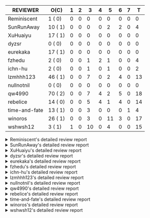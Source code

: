 |   REVIEWER    |  O(C)   | 1 | 2 | 3  | 4 | 5  | 6 | 7 | T  |
|---------------|---------|---|---|----|---|----|---|---|----|
| Reminiscent   |  1 ( 0) | 0 | 0 |  0 | 0 |  0 | 0 | 0 |  0 |
| SunRunAway    | 10 ( 1) | 0 | 0 |  0 | 0 |  2 | 2 | 0 |  4 |
| XuHuaiyu      | 17 ( 1) | 0 | 0 |  0 | 0 |  0 | 0 | 0 |  0 |
| dyzsr         |  0 ( 0) | 0 | 0 |  0 | 0 |  0 | 0 | 0 |  0 |
| eurekaka      | 17 ( 1) | 0 | 0 |  0 | 0 |  0 | 0 | 0 |  0 |
| fzhedu        |  2 ( 0) | 0 | 0 |  1 | 2 |  1 | 0 | 0 |  4 |
| ichn-hu       |  2 ( 0) | 0 | 0 |  1 | 0 |  1 | 0 | 0 |  2 |
| lzmhhh123     | 46 ( 1) | 0 | 0 |  7 | 0 |  2 | 4 | 0 | 13 |
| nullnotnil    |  0 ( 0) | 0 | 0 |  0 | 0 |  0 | 0 | 0 |  0 |
| qw4990        | 70 ( 2) | 0 | 0 |  7 | 4 |  2 | 5 | 0 | 18 |
| rebelice      | 14 ( 0) | 0 | 0 |  5 | 4 |  1 | 4 | 0 | 14 |
| time-and-fate | 13 ( 1) | 0 | 0 |  3 | 0 |  0 | 0 | 1 |  4 |
| winoros       | 26 ( 1) | 0 | 0 |  3 | 0 | 11 | 3 | 0 | 17 |
| wshwsh12      |  3 ( 1) | 1 | 0 | 10 | 0 |  4 | 0 | 0 | 15 |


<details> 
  <summary>Reminiscent's detailed review report</summary> 

## To Be Reviewed

|    REPO    |                                                              PR                                                               | C | LASTED |
|------------|-------------------------------------------------------------------------------------------------------------------------------|---|--------|
| tidb/24016 | [planner: fix index-out-of-range error when checking only_full_group_by (#23844)](https://github.com/pingcap/tidb/pull/24016) |   | 67d19h |


## Reviewed in Last 7 Days

| REPO | PR | C | D | R |
|------|----|---|---|---|


</details> 


<details> 
  <summary>SunRunAway's detailed review report</summary> 

## To Be Reviewed

|    REPO    |                                                                  PR                                                                   | C | LASTED  |
|------------|---------------------------------------------------------------------------------------------------------------------------------------|---|---------|
| tidb/19178 | [executor: Refactor probe channel](https://github.com/pingcap/tidb/pull/19178)                                                        |   | 311d17h |
| tidb/19807 | [executor: parallel evaluation for hash aggregate distinct](https://github.com/pingcap/tidb/pull/19807)                               |   | 289d11h |
| tidb/19900 | [executor: enable inline projection for sort&topN](https://github.com/pingcap/tidb/pull/19900)                                        | Y | 284d18h |
| tidb/20140 | [expressions: Support `bin-to-uuid` and `uuid-to-bin`](https://github.com/pingcap/tidb/pull/20140)                                    |   | 271d22h |
| tidb/21834 | [planner: enhanced index range calculation plan](https://github.com/pingcap/tidb/pull/21834)                                          |   | 186d19h |
| tidb/21878 | [planner: do not push down lock to pointGet/bacthPointGet when selection exists](https://github.com/pingcap/tidb/pull/21878)          |   | 184d18h |
| tidb/21956 | [planner/preprocessor: disallow into-outfile clause in some place](https://github.com/pingcap/tidb/pull/21956)                        |   | 179d23h |
| tidb/22217 | [*: rewrite origin SQL with default DB for SQL bindings (#21275)](https://github.com/pingcap/tidb/pull/22217)                         |   | 165d18h |
| tidb/22379 | [[experiment] executor: allow aggregation to spill disk when running out of memory quota](https://github.com/pingcap/tidb/pull/22379) |   | 158d19h |
| tidb/25385 | [executor: global kill 32bits (local connID part)](https://github.com/pingcap/tidb/pull/25385)                                        |   | 7d10h   |


## Reviewed in Last 7 Days

|      REPO      |                                                 PR                                                 | C | D |   R   |
|----------------|----------------------------------------------------------------------------------------------------|---|---|-------|
| tidb-test/1219 | [empty role as NONE](https://github.com/pingcap/tidb-test/pull/1219)                               |   | 5 | 18h   |
| tidb/25438     | [expression: empty CURRENT_ROLE](https://github.com/pingcap/tidb/pull/25438)                       |   | 5 | 18h   |
| docs-cn/6450   | [update permissions required for BACKUP and RESTORE](https://github.com/pingcap/docs-cn/pull/6450) |   | 6 | 0h    |
| docs/5771      | [update permissions required for BACKUP and RESTORE](https://github.com/pingcap/docs/pull/5771)    |   | 6 | 4d14h |


</details> 


<details> 
  <summary>XuHuaiyu's detailed review report</summary> 

## To Be Reviewed

|     REPO     |                                                               PR                                                                | C | LASTED  |
|--------------|---------------------------------------------------------------------------------------------------------------------------------|---|---------|
| docs-cn/5561 | [Add sql optimization-related docs to toc](https://github.com/pingcap/docs-cn/pull/5561)                                        |   | 118d15h |
| tidb/19957   | [executor: add builtin aggregate function `json_arrayagg`](https://github.com/pingcap/tidb/pull/19957)                          | Y | 282d14h |
| docs-cn/6409 | [Change tidb_memory_usage_alarm_ratio scope to instance ](https://github.com/pingcap/docs-cn/pull/6409)                         |   | 16d16h  |
| tidb/20140   | [expressions: Support `bin-to-uuid` and `uuid-to-bin`](https://github.com/pingcap/tidb/pull/20140)                              |   | 271d22h |
| tidb/21064   | [planner, executor: fix cast not check error](https://github.com/pingcap/tidb/pull/21064)                                       |   | 217d9h  |
| tidb/21334   | [*: make rollback work on user-defined variables](https://github.com/pingcap/tidb/pull/21334)                                   |   | 206d14h |
| tidb/21401   | [expression: incompatibility with MySQL for ADDTIME()](https://github.com/pingcap/tidb/pull/21401)                              |   | 202d11h |
| tidb/21536   | [executor: add slow-log file meta cache to avoid repeat read file meta information](https://github.com/pingcap/tidb/pull/21536) |   | 195d15h |
| tidb/22696   | [expression: enable arithmetic Mod push down](https://github.com/pingcap/tidb/pull/22696)                                       |   | 137d17h |
| tidb/23497   | [expression: Let TiDB use Hyperscan to support multi-pattern-match](https://github.com/pingcap/tidb/pull/23497)                 |   | 88d22h  |
| tidb/25385   | [executor: global kill 32bits (local connID part)](https://github.com/pingcap/tidb/pull/25385)                                  |   | 7d10h   |
| tidb/25476   | [executor: fix character_octet_length from information_schema.columns](https://github.com/pingcap/tidb/pull/25476)              |   | 4d18h   |
| tidb/25504   | [statistics, executor: fix new collation for analyze version 2 (#25311)](https://github.com/pingcap/tidb/pull/25504)            |   | 4d8h    |
| tidb/25515   | [executor: make show create table show index comments](https://github.com/pingcap/tidb/pull/25515)                              |   | 3d19h   |
| tidb/25533   | [planner: select distinct should bypass batchget (#25477)](https://github.com/pingcap/tidb/pull/25533)                          |   | 3d13h   |
| tidb/25571   | [executor: forbid stale read table with tiflash (#25561)](https://github.com/pingcap/tidb/pull/25571)                           |   | 2d16h   |
| tidb/25583   | [bindinfo: fix SPM doesn't work for CTE](https://github.com/pingcap/tidb/pull/25583)                                            |   | 15h     |


## Reviewed in Last 7 Days

| REPO | PR | C | D | R |
|------|----|---|---|---|


</details> 


<details> 
  <summary>dyzsr's detailed review report</summary> 

## To Be Reviewed

| REPO | PR | C | LASTED |
|------|----|---|--------|


## Reviewed in Last 7 Days

| REPO | PR | C | D | R |
|------|----|---|---|---|


</details> 


<details> 
  <summary>eurekaka's detailed review report</summary> 

## To Be Reviewed

|    REPO    |                                                                 PR                                                                  | C | LASTED |
|------------|-------------------------------------------------------------------------------------------------------------------------------------|---|--------|
| tidb/23316 | [planner: Fix rebuild range for prepared plan](https://github.com/pingcap/tidb/pull/23316)                                          |   | 97d17h |
| tidb/23373 | [executor: fix get var expr when session var is hex literal (#23241)](https://github.com/pingcap/tidb/pull/23373)                   |   | 95d19h |
| tidb/23760 | [collation: fix tidb panic when compare string with collation](https://github.com/pingcap/tidb/pull/23760)                          |   | 81d13h |
| tidb/24033 | [statistics: fix some unstable tests in global stats (#23502)](https://github.com/pingcap/tidb/pull/24033)                          |   | 67d9h  |
| tidb/24061 | [statistics: fix some potential panic in statistics (#23988)](https://github.com/pingcap/tidb/pull/24061)                           |   | 66d13h |
| tidb/24155 | [planner, executor: fix index merge partial table scan schema (#23936)](https://github.com/pingcap/tidb/pull/24155)                 |   | 61d20h |
| tidb/24556 | [planner: add MergeAdjacentWindow rule for cascades](https://github.com/pingcap/tidb/pull/24556)                                    |   | 40d11h |
| tidb/24633 | [planner: fix incorrect TableDual plan built from nulleq (#24596)](https://github.com/pingcap/tidb/pull/24633)                      | Y | 38d14h |
| tidb/24635 | [ranger: fix the case which could have duplicate ranges (#24590)](https://github.com/pingcap/tidb/pull/24635)                       |   | 38d14h |
| tidb/24649 | [server: close the temporary session in HTTP API to avoid memory leak (#24339)](https://github.com/pingcap/tidb/pull/24649)         |   | 38d0h  |
| tidb/24650 | [server: close the temporary session in HTTP API to avoid memory leak (#24339)](https://github.com/pingcap/tidb/pull/24650)         |   | 38d0h  |
| tidb/25051 | [planner/core: support union all for mpp. (#24287)](https://github.com/pingcap/tidb/pull/25051)                                     |   | 18d20h |
| tidb/25062 | [planner: generate correct number of rows when all agg funcs are pruned (#24937)](https://github.com/pingcap/tidb/pull/25062)       |   | 18d16h |
| tidb/25162 | [planner/core: push down topn to mpp (#24081)](https://github.com/pingcap/tidb/pull/25162)                                          |   | 16d17h |
| tidb/25340 | [privilege: add restricted read only [WIP]](https://github.com/pingcap/tidb/pull/25340)                                             |   | 10d15h |
| tidb/25501 | [planner,executor: fix 'select ...(join on partition table) for update' panic (#21148)](https://github.com/pingcap/tidb/pull/25501) |   | 4d11h  |
| tidb/25517 | [planner: make sure limit outputs no more columns than its child (#25345)](https://github.com/pingcap/tidb/pull/25517)              |   | 3d19h  |


## Reviewed in Last 7 Days

| REPO | PR | C | D | R |
|------|----|---|---|---|


</details> 


<details> 
  <summary>fzhedu's detailed review report</summary> 

## To Be Reviewed

|    REPO    |                                               PR                                                | C | LASTED |
|------------|-------------------------------------------------------------------------------------------------|---|--------|
| tidb/25051 | [planner/core: support union all for mpp. (#24287)](https://github.com/pingcap/tidb/pull/25051) |   | 18d20h |
| tidb/25159 | [planner/core: support limit push down (#24757)](https://github.com/pingcap/tidb/pull/25159)    |   | 16d17h |


## Reviewed in Last 7 Days

|    REPO    |                                                                           PR                                                                            | C | D |   R    |
|------------|---------------------------------------------------------------------------------------------------------------------------------------------------------|---|---|--------|
| tics/2075  | [push down Abs to tiflash (#2043)](https://github.com/pingcap/tics/pull/2075)                                                                           |   | 3 | 14d18h |
| tidb/25142 | [planner: Mpp outer join build side (#25130)](https://github.com/pingcap/tidb/pull/25142)                                                               |   | 4 | 13d20h |
| tidb/25106 | [planner: support push down broadcast cartesian join to TiFlash (#25049)](https://github.com/pingcap/tidb/pull/25106)                                   |   | 4 | 13d20h |
| tidb/23661 | [expression: Maintain separate scalar function pushdown lists for each engine instead of unified. (#23284)](https://github.com/pingcap/tidb/pull/23661) |   | 5 | 77d21h |


</details> 


<details> 
  <summary>ichn-hu's detailed review report</summary> 

## To Be Reviewed

|    REPO    |                                                       PR                                                        | C | LASTED  |
|------------|-----------------------------------------------------------------------------------------------------------------|---|---------|
| tidb/20903 | [planner: fix confused and unnecessary double-projection in plans.](https://github.com/pingcap/tidb/pull/20903) |   | 226d17h |
| tidb/22631 | [executor: refine window processor](https://github.com/pingcap/tidb/pull/22631)                                 |   | 140d23h |


## Reviewed in Last 7 Days

|    REPO    |                                                   PR                                                   | C | D |   R   |
|------------|--------------------------------------------------------------------------------------------------------|---|---|-------|
| tidb/25133 | [expression: push down left/right/abs to tiflash (#25018)](https://github.com/pingcap/tidb/pull/25133) |   | 3 | 14d4h |
| tikv/10370 | [copr: fix wrong function cast double to double](https://github.com/tikv/tikv/pull/10370)              | Y | 5 | 0h    |


</details> 


<details> 
  <summary>lzmhhh123's detailed review report</summary> 

## To Be Reviewed

|    REPO    |                                                                                    PR                                                                                     | C | LASTED  |
|------------|---------------------------------------------------------------------------------------------------------------------------------------------------------------------------|---|---------|
| tidb/20444 | [expression: add json_merge_patch](https://github.com/pingcap/tidb/pull/20444)                                                                                            |   | 249d21h |
| tidb/20465 | [expression: add uuidShortFunction](https://github.com/pingcap/tidb/pull/20465)                                                                                           |   | 248d19h |
| tidb/20642 | [executor: modify admin executors to support partitioned table with global index](https://github.com/pingcap/tidb/pull/20642)                                             |   | 237d15h |
| tidb/21018 | [planner: don't push down null sensitive join conditions (#19620)](https://github.com/pingcap/tidb/pull/21018)                                                            |   | 220d17h |
| tidb/21195 | [brie: integrate lightning to suport IMPORT statement](https://github.com/pingcap/tidb/pull/21195)                                                                        |   | 209d23h |
| tidb/21334 | [*: make rollback work on user-defined variables](https://github.com/pingcap/tidb/pull/21334)                                                                             |   | 206d14h |
| tidb/21347 | [session: make rollback work on global variables](https://github.com/pingcap/tidb/pull/21347)                                                                             |   | 205d20h |
| tidb/21487 | [*: ensure TABLE statement works](https://github.com/pingcap/tidb/pull/21487)                                                                                             |   | 199d4h  |
| tidb/21651 | [planner: allow filter condition pushing down to IndexScan for prefix index](https://github.com/pingcap/tidb/pull/21651)                                                  |   | 192d14h |
| tidb/22126 | [*: add `sys` schema, `sys.SCHEMA_UNUSED_INDEXES` view and `sys.SCHEMA_INDEX_USAGE` view](https://github.com/pingcap/tidb/pull/22126)                                     |   | 171d20h |
| tidb/22372 | [executor: fix SelectForUpdate in decorrelated subquery under pessimistic mode](https://github.com/pingcap/tidb/pull/22372)                                               |   | 159d9h  |
| tidb/22478 | [planner, executor: fix query partition table with global unique index get wrong result](https://github.com/pingcap/tidb/pull/22478)                                      |   | 150d13h |
| tidb/22631 | [executor: refine window processor](https://github.com/pingcap/tidb/pull/22631)                                                                                           |   | 140d23h |
| tidb/22699 | [brie: add error info column and history backup/restore info in sql](https://github.com/pingcap/tidb/pull/22699)                                                          |   | 137d16h |
| tidb/23149 | [core: support left join and right join for join reorder](https://github.com/pingcap/tidb/pull/23149)                                                                     |   | 106d12h |
| tidb/23373 | [executor: fix get var expr when session var is hex literal (#23241)](https://github.com/pingcap/tidb/pull/23373)                                                         |   | 95d19h  |
| tidb/23703 | [expression: fix approx_percent panic on bit column (#23687)](https://github.com/pingcap/tidb/pull/23703)                                                                 |   | 82d14h  |
| tidb/23760 | [collation: fix tidb panic when compare string with collation](https://github.com/pingcap/tidb/pull/23760)                                                                |   | 81d13h  |
| tidb/23940 | [config, ddl: allow auto inc columns in generated columns and expression indexes](https://github.com/pingcap/tidb/pull/23940)                                             |   | 71d18h  |
| tidb/23987 | [executor: Implements json_arrayagg function](https://github.com/pingcap/tidb/pull/23987)                                                                                 |   | 68d18h  |
| tidb/24016 | [planner: fix index-out-of-range error when checking only_full_group_by (#23844)](https://github.com/pingcap/tidb/pull/24016)                                             |   | 67d19h  |
| tidb/24018 | [ranger: fix the range construction behavior when the column's type is `YEAR` (#23559)](https://github.com/pingcap/tidb/pull/24018)                                       |   | 67d18h  |
| tidb/24155 | [planner, executor: fix index merge partial table scan schema (#23936)](https://github.com/pingcap/tidb/pull/24155)                                                       |   | 61d20h  |
| tidb/24186 | [executor: make column default value being aware of NO_ZERO_IN_DATE (#24174)](https://github.com/pingcap/tidb/pull/24186)                                                 |   | 60d19h  |
| tidb/24211 | [*: support txn retry when auto id meets duplicate entry](https://github.com/pingcap/tidb/pull/24211)                                                                     |   | 59d13h  |
| tidb/24268 | [expression: fix cast real, decimal to time (#24120)](https://github.com/pingcap/tidb/pull/24268)                                                                         |   | 56d17h  |
| tidb/24539 | [statistics: dump FMSketch to KV only for partition table with dynamic prune mode (#24453)](https://github.com/pingcap/tidb/pull/24539)                                   |   | 40d21h  |
| tidb/24633 | [planner: fix incorrect TableDual plan built from nulleq (#24596)](https://github.com/pingcap/tidb/pull/24633)                                                            | Y | 38d14h  |
| tidb/24778 | [expression: Push down group concat to TiFlash](https://github.com/pingcap/tidb/pull/24778)                                                                               |   | 31d22h  |
| tidb/24801 | [expression: support cast real/int as real (#24670)](https://github.com/pingcap/tidb/pull/24801)                                                                          |   | 31d16h  |
| tidb/24806 | [config: ignore tiflash when show config (#24770)](https://github.com/pingcap/tidb/pull/24806)                                                                            |   | 31d11h  |
| tidb/24919 | [store/helper, infoschema: fix the bug that cannot find down-peer (#24881)](https://github.com/pingcap/tidb/pull/24919)                                                   |   | 24d21h  |
| tidb/24921 | [planner: update IsCompleteModeAgg and transform function of RuleInjectProjectionBelowAgg to fix distinct agg bug](https://github.com/pingcap/tidb/pull/24921)            |   | 24d19h  |
| tidb/24938 | [executor: Error message is inconsistent with MySQL when execute insert into operationn](https://github.com/pingcap/tidb/pull/24938)                                      |   | 24d14h  |
| tidb/25116 | [executor: fix ifnull bug when arg is enum/set (#25110)](https://github.com/pingcap/tidb/pull/25116)                                                                      |   | 17d11h  |
| tidb/25139 | [planner: fix a panic caused by sinking a Limit with inlined Proj into IndexLookUp when accessing a partition table (#25063)](https://github.com/pingcap/tidb/pull/25139) |   | 16d20h  |
| tidb/25141 | [expression: make escape character can be handled in like function](https://github.com/pingcap/tidb/pull/25141)                                                           |   | 16d20h  |
| tidb/25159 | [planner/core: support limit push down (#24757)](https://github.com/pingcap/tidb/pull/25159)                                                                              |   | 16d17h  |
| tidb/25450 | [planner: enforce projection push down](https://github.com/pingcap/tidb/pull/25450)                                                                                       |   | 5d14h   |
| tidb/25471 | [planner: fix wrong aggregate pruning for some cases (#25289)](https://github.com/pingcap/tidb/pull/25471)                                                                |   | 4d20h   |
| tidb/25517 | [planner: make sure limit outputs no more columns than its child (#25345)](https://github.com/pingcap/tidb/pull/25517)                                                    |   | 3d19h   |
| tidb/25559 | [config, session: make Local Transaction not to affect Stale Read ](https://github.com/pingcap/tidb/pull/25559)                                                           |   | 2d19h   |
| tidb/25562 | [expression: push down abs() to TiFlash (#24841)](https://github.com/pingcap/tidb/pull/25562)                                                                             |   | 2d19h   |
| tidb/25563 | [expression: push down left/right/char_length (#24840)](https://github.com/pingcap/tidb/pull/25563)                                                                       |   | 2d19h   |
| tidb/25568 | [session: Support getting last query info for test purpose (#21557)](https://github.com/pingcap/tidb/pull/25568)                                                          |   | 2d17h   |
| tidb/25587 | [executor, infoschema: Add cluster_statements_summary_evicted table to TiDB (#25418)](https://github.com/pingcap/tidb/pull/25587)                                         |   | 0h      |


## Reviewed in Last 7 Days

|    REPO    |                                                                                               PR                                                                                                | C | D |   R   |
|------------|-------------------------------------------------------------------------------------------------------------------------------------------------------------------------------------------------|---|---|-------|
| tidb/25571 | [executor: forbid stale read table with tiflash (#25561)](https://github.com/pingcap/tidb/pull/25571)                                                                                           |   | 3 | 3h    |
| tidb/25561 | [executor: forbid stale read table with tiflash](https://github.com/pingcap/tidb/pull/25561)                                                                                                    |   | 3 | 0h    |
| tidb/25564 | [expression: [cherry-pick-5.0] support push fucntions down to TiFlash: unix_timestamp,concat,year,day,datediff,datesub,castTimeAsString,concat_ws.](https://github.com/pingcap/tidb/pull/25564) |   | 3 | 0h    |
| tidb/25555 | [telemetry: fix the bug about unnecessary error when run tidb only (#25264)](https://github.com/pingcap/tidb/pull/25555)                                                                        |   | 3 | 1h    |
| tidb/25504 | [statistics, executor: fix new collation for analyze version 2 (#25311)](https://github.com/pingcap/tidb/pull/25504)                                                                            |   | 3 | 1d10h |
| tikv/10382 | [statitics: send original string value for sampling data (#10336)](https://github.com/tikv/tikv/pull/10382)                                                                                     | Y | 3 | 15h   |
| tikv/10387 | [copr: fix wrong function cast double to double (#10370)](https://github.com/tikv/tikv/pull/10387)                                                                                              | Y | 3 | 0h    |
| tidb/25311 | [statistics, executor: fix new collation for analyze version 2](https://github.com/pingcap/tidb/pull/25311)                                                                                     |   | 5 | 6d20h |
| tikv/10336 | [statitics: send original string value for sampling data](https://github.com/tikv/tikv/pull/10336)                                                                                              | Y | 5 | 6d16h |
| tidb/25011 | [executor: make the ParallelApply be safe to be called again after returning empty results (#24935)](https://github.com/pingcap/tidb/pull/25011)                                                |   | 6 | 14d3h |
| tidb/25051 | [planner/core: support union all for mpp. (#24287)](https://github.com/pingcap/tidb/pull/25051)                                                                                                 |   | 6 | 13d0h |
| tidb/25345 | [planner: make sure limit outputs no more columns than its child](https://github.com/pingcap/tidb/pull/25345)                                                                                   |   | 6 | 4d18h |
| tipb/231   | [add issue template(bug-report and development-task)](https://github.com/pingcap/tipb/pull/231)                                                                                                 |   | 6 | 4d20h |


</details> 


<details> 
  <summary>nullnotnil's detailed review report</summary> 

## To Be Reviewed

| REPO | PR | C | LASTED |
|------|----|---|--------|


## Reviewed in Last 7 Days

| REPO | PR | C | D | R |
|------|----|---|---|---|


</details> 


<details> 
  <summary>qw4990's detailed review report</summary> 

## To Be Reviewed

|     REPO     |                                                                                 PR                                                                                 | C | LASTED  |
|--------------|--------------------------------------------------------------------------------------------------------------------------------------------------------------------|---|---------|
| docs/5498    | [partitioning: Corrected partition management](https://github.com/pingcap/docs/pull/5498)                                                                          |   | 55d19h  |
| tidb/20708   | [*: separate auto_increment ID allocator from _tidb_rowid allocator](https://github.com/pingcap/tidb/pull/20708)                                                   |   | 234d20h |
| docs-cn/5561 | [Add sql optimization-related docs to toc](https://github.com/pingcap/docs-cn/pull/5561)                                                                           |   | 118d15h |
| docs/5810    | [update docs related to partition table dynamic mode](https://github.com/pingcap/docs/pull/5810)                                                                   |   | 2d18h   |
| tidb/21018   | [planner: don't push down null sensitive join conditions (#19620)](https://github.com/pingcap/tidb/pull/21018)                                                     |   | 220d17h |
| tidb/21318   | [planner, expression: use the range of column types to simplify expressions](https://github.com/pingcap/tidb/pull/21318)                                           |   | 206d19h |
| tidb/21401   | [expression: incompatibility with MySQL for ADDTIME()](https://github.com/pingcap/tidb/pull/21401)                                                                 |   | 202d11h |
| tidb/21508   | [execution: fix dayofweek('0000-00-00') behavior](https://github.com/pingcap/tidb/pull/21508)                                                                      |   | 198d10h |
| tidb/21887   | [types: support %X %V %W formats for STR_TO_DATE()](https://github.com/pingcap/tidb/pull/21887)                                                                    |   | 183d11h |
| tidb/22146   | [executor: forbid SFU on view](https://github.com/pingcap/tidb/pull/22146)                                                                                         |   | 167d21h |
| tidb/22217   | [*: rewrite origin SQL with default DB for SQL bindings (#21275)](https://github.com/pingcap/tidb/pull/22217)                                                      |   | 165d18h |
| tidb/22234   | [executor, planner: ON DUPLICATE UPDATE can refer to un-project col (#14412)](https://github.com/pingcap/tidb/pull/22234)                                          |   | 165d15h |
| tidb/22261   | [time: fix parse datetime won't truncate the reluctant string (#22232)](https://github.com/pingcap/tidb/pull/22261)                                                |   | 164d19h |
| tidb/22374   | [expression: separated arithmeticIntDivideSig](https://github.com/pingcap/tidb/pull/22374)                                                                         |   | 159d0h  |
| tidb/22415   | [ddl: refactor bundle[2/2] [6/6]](https://github.com/pingcap/tidb/pull/22415)                                                                                      |   | 155d17h |
| tidb/22416   | [core: fix subQuery at projection in only_full_group](https://github.com/pingcap/tidb/pull/22416)                                                                  | Y | 155d12h |
| tidb/22541   | [expression: Support builtin function SOUNDEX](https://github.com/pingcap/tidb/pull/22541)                                                                         |   | 145d9h  |
| tidb/22862   | [brie: fix the problem that ddl restored by BR via SQL is not replicated to downstream](https://github.com/pingcap/tidb/pull/22862)                                |   | 118d23h |
| tidb/23295   | [util, types: don't let SPM be affected by charset (#23161)](https://github.com/pingcap/tidb/pull/23295)                                                           |   | 100d11h |
| tidb/23316   | [planner: Fix rebuild range for prepared plan](https://github.com/pingcap/tidb/pull/23316)                                                                         |   | 97d17h  |
| tidb/23373   | [executor: fix get var expr when session var is hex literal (#23241)](https://github.com/pingcap/tidb/pull/23373)                                                  |   | 95d19h  |
| tidb/23398   | [expression: fix refine compare constant (#23339)](https://github.com/pingcap/tidb/pull/23398)                                                                     |   | 94d17h  |
| tidb/23590   | [planner, table: optimize the list partition pruner for range query](https://github.com/pingcap/tidb/pull/23590)                                                   |   | 86d16h  |
| tidb/23730   | [distsql/*: typo fix for `dispatches`](https://github.com/pingcap/tidb/pull/23730)                                                                                 |   | 81d18h  |
| tidb/23796   | [tests: make TestIndexLookupMergeJoinHang and TestIssue18068 stable (#23741)](https://github.com/pingcap/tidb/pull/23796)                                          |   | 80d20h  |
| tidb/23963   | [executor: checking chunk is full precedes filtering](https://github.com/pingcap/tidb/pull/23963)                                                                  |   | 69d17h  |
| tidb/23987   | [executor: Implements json_arrayagg function](https://github.com/pingcap/tidb/pull/23987)                                                                          |   | 68d18h  |
| tidb/24018   | [ranger: fix the range construction behavior when the column's type is `YEAR` (#23559)](https://github.com/pingcap/tidb/pull/24018)                                |   | 67d18h  |
| tidb/24241   | [planner/core: remove random test to reduce CI time (#24207)](https://github.com/pingcap/tidb/pull/24241)                                                          |   | 58d15h  |
| tidb/24267   | [expression: fix wrong flen infer for bit constant (#23867)](https://github.com/pingcap/tidb/pull/24267)                                                           |   | 56d18h  |
| tidb/24354   | [expression: fix wrong type infer for agg function when type is null (#24290)](https://github.com/pingcap/tidb/pull/24354)                                         |   | 53d16h  |
| tidb/24374   | [planner: filter conflict read_from_storage hints (#24313)](https://github.com/pingcap/tidb/pull/24374)                                                            |   | 52d19h  |
| tidb/24382   | [statistics: trigger auto-analyze based on histogram row count](https://github.com/pingcap/tidb/pull/24382)                                                        |   | 52d16h  |
| tidb/24539   | [statistics: dump FMSketch to KV only for partition table with dynamic prune mode (#24453)](https://github.com/pingcap/tidb/pull/24539)                            |   | 40d21h  |
| tidb/24575   | [*: introduce snapshot into analyze](https://github.com/pingcap/tidb/pull/24575)                                                                                   |   | 39d18h  |
| tidb/24633   | [planner: fix incorrect TableDual plan built from nulleq (#24596)](https://github.com/pingcap/tidb/pull/24633)                                                     | Y | 38d14h  |
| tidb/24635   | [ranger: fix the case which could have duplicate ranges (#24590)](https://github.com/pingcap/tidb/pull/24635)                                                      |   | 38d14h  |
| tidb/24663   | [planner: include schema name when checking duplicate table aliases](https://github.com/pingcap/tidb/pull/24663)                                                   |   | 37d17h  |
| tidb/24691   | [executor: optimize warning information when query table information_schema.cluster_config](https://github.com/pingcap/tidb/pull/24691)                            |   | 34d15h  |
| tidb/24711   | [expression: add builtin function ``json_merge_patch``](https://github.com/pingcap/tidb/pull/24711)                                                                |   | 33d20h  |
| tidb/24772   | [executor: fix wrong enum key in point get (#24618)](https://github.com/pingcap/tidb/pull/24772)                                                                   |   | 32d7h   |
| tidb/24793   | [planner: avoid unnecessary cartesian product for IN expressions on multi-columns](https://github.com/pingcap/tidb/pull/24793)                                     |   | 31d18h  |
| tidb/24802   | [executor: add table name in log (#24666)](https://github.com/pingcap/tidb/pull/24802)                                                                             |   | 31d15h  |
| tidb/24848   | [expression: Support cast decimal as real push down to TiFlash](https://github.com/pingcap/tidb/pull/24848)                                                        |   | 28d11h  |
| tidb/24994   | [planner: don't extract hash keys from index join's OtherConds if inl_merge_join hint exists](https://github.com/pingcap/tidb/pull/24994)                          |   | 20d17h  |
| tidb/25051   | [planner/core: support union all for mpp. (#24287)](https://github.com/pingcap/tidb/pull/25051)                                                                    |   | 18d20h  |
| tidb/25062   | [planner: generate correct number of rows when all agg funcs are pruned (#24937)](https://github.com/pingcap/tidb/pull/25062)                                      |   | 18d16h  |
| tidb/25080   | [*: infoschema compatibility with prepare](https://github.com/pingcap/tidb/pull/25080)                                                                             |   | 17d21h  |
| tidb/25105   | [telemetry: Add SQL statistics bucket into telemetry data](https://github.com/pingcap/tidb/pull/25105)                                                             |   | 17d15h  |
| tidb/25113   | [*: refine some error messages (#24767)](https://github.com/pingcap/tidb/pull/25113)                                                                               |   | 17d13h  |
| tidb/25116   | [executor: fix ifnull bug when arg is enum/set (#25110)](https://github.com/pingcap/tidb/pull/25116)                                                               |   | 17d11h  |
| tidb/25159   | [planner/core: support limit push down (#24757)](https://github.com/pingcap/tidb/pull/25159)                                                                       |   | 16d17h  |
| tidb/25178   | [expression: Support Sqrt, Ceil, Floor and CastIntAsReal push down to TiFlash (#25085)](https://github.com/pingcap/tidb/pull/25178)                                |   | 16d11h  |
| tidb/25226   | [planner: fix bug when unfolding wildcard in view definiton](https://github.com/pingcap/tidb/pull/25226)                                                           |   | 13d11h  |
| tidb/25327   | [metrics: Add err label for TiFlashQueryTotalCounter (#25317)](https://github.com/pingcap/tidb/pull/25327)                                                         |   | 10d20h  |
| tidb/25347   | [executor: Fix losing the auth string on changing SSL/TLS requirements (#25268)](https://github.com/pingcap/tidb/pull/25347)                                       |   | 10d11h  |
| tidb/25348   | [executor: Fix losing the auth string on changing SSL/TLS requirements (#25268)](https://github.com/pingcap/tidb/pull/25348)                                       |   | 10d11h  |
| tidb/25358   | [planner: Revert `tidb_allow_mpp` modification for downgrade compatibility and add warnings for enforce mpp. (#25302)](https://github.com/pingcap/tidb/pull/25358) |   | 9d22h   |
| tidb/25389   | [expression: Improve the performance of `str_to_date`](https://github.com/pingcap/tidb/pull/25389)                                                                 |   | 7d6h    |
| tidb/25399   | [server: try to make test TestTopSQLAgent stable](https://github.com/pingcap/tidb/pull/25399)                                                                      |   | 5d23h   |
| tidb/25450   | [planner: enforce projection push down](https://github.com/pingcap/tidb/pull/25450)                                                                                |   | 5d14h   |
| tidb/25485   | [executor,planner: Add support for the HELP statement](https://github.com/pingcap/tidb/pull/25485)                                                                 |   | 4d17h   |
| tidb/25487   | [statistics: fix two unstable tests](https://github.com/pingcap/tidb/pull/25487)                                                                                   |   | 4d16h   |
| tidb/25501   | [planner,executor: fix 'select ...(join on partition table) for update' panic (#21148)](https://github.com/pingcap/tidb/pull/25501)                                |   | 4d11h   |
| tidb/25532   | [planner: select distinct should bypass batchget (#25477)](https://github.com/pingcap/tidb/pull/25532)                                                             |   | 3d13h   |
| tidb/25533   | [planner: select distinct should bypass batchget (#25477)](https://github.com/pingcap/tidb/pull/25533)                                                             |   | 3d13h   |
| tidb/25563   | [expression: push down left/right/char_length (#24840)](https://github.com/pingcap/tidb/pull/25563)                                                                |   | 2d19h   |
| tidb/25587   | [executor, infoschema: Add cluster_statements_summary_evicted table to TiDB (#25418)](https://github.com/pingcap/tidb/pull/25587)                                  |   | 0h      |
| tidb/25588   | [executor, infoschema: Add cluster_statements_summary_evicted table to TiDB (#25418)](https://github.com/pingcap/tidb/pull/25588)                                  |   | 0h      |
| tidb/25590   | [executor, infoschema: Add cluster_statements_summary_evicted table to TiDB (#25418)](https://github.com/pingcap/tidb/pull/25590)                                  |   | 0h      |


## Reviewed in Last 7 Days

|     REPO     |                                                                        PR                                                                        | C | D |   R    |
|--------------|--------------------------------------------------------------------------------------------------------------------------------------------------|---|---|--------|
| tidb/24432   | [store/copr: invalidate stale regions for Mpp query. (#24410)](https://github.com/pingcap/tidb/pull/24432)                                       |   | 3 | 42d22h |
| tidb/25544   | [planner: fix getPartitionColumnPos panic (#25524)](https://github.com/pingcap/tidb/pull/25544)                                                  |   | 3 | 2h     |
| tidb/25552   | [planner,executor: fix point get for update read panic on partition table (#25537)](https://github.com/pingcap/tidb/pull/25552)                  |   | 3 | 1h     |
| tidb/25556   | [ddl: fix create partition table error under NO_UNSIGNED_SUBTRACTION (#25435)](https://github.com/pingcap/tidb/pull/25556)                       |   | 3 | 0h     |
| tidb/25534   | [planner: select distinct should bypass batchget (#25477)](https://github.com/pingcap/tidb/pull/25534)                                           |   | 3 | 16h    |
| tidb/25549   | [planner: fix the panic that the index's range length may exceed its original column count (#25267)](https://github.com/pingcap/tidb/pull/25549) |   | 3 | 0h     |
| tidb/25537   | [planner,executor: fix point get for update read panic on partition table](https://github.com/pingcap/tidb/pull/25537)                           |   | 3 | 13h    |
| tidb/25477   | [planner: select distinct should bypass batchget](https://github.com/pingcap/tidb/pull/25477)                                                    |   | 4 | 1d4h   |
| tidb/25524   | [planner: fix getPartitionColumnPos panic](https://github.com/pingcap/tidb/pull/25524)                                                           |   | 4 | 1h     |
| docs-cn/6455 | [Add the draft release notes for v5.1](https://github.com/pingcap/docs-cn/pull/6455)                                                             |   | 4 | 1d8h   |
| tidb/25502   | [planner,executor: fix 'select ...(join on partition table) for update' panic (#21148)](https://github.com/pingcap/tidb/pull/25502)              |   | 4 | 12h    |
| tidb/21148   | [planner,executor: fix 'select ...(join on partition table) for update' panic](https://github.com/pingcap/tidb/pull/21148)                       |   | 5 | 209d2h |
| tidb/25435   | [ddl: fix create partition table error under NO_UNSIGNED_SUBTRACTION](https://github.com/pingcap/tidb/pull/25435)                                |   | 5 | 18h    |
| tidb/25439   | [executor: check the length of lookUpContent in prunePartitionForInnerExecutor (#25426)](https://github.com/pingcap/tidb/pull/25439)             |   | 6 | 1h     |
| tidb/25426   | [executor: check the length of lookUpContent in prunePartitionForInnerExecutor](https://github.com/pingcap/tidb/pull/25426)                      |   | 6 | 0h     |
| tidb/25420   | [statistics: fix row count when not fully loading ver2 stats (#25388)](https://github.com/pingcap/tidb/pull/25420)                               |   | 6 | 0h     |
| tidb/25294   | [planner: check filter condition in func convertToPartialTableScan](https://github.com/pingcap/tidb/pull/25294)                                  |   | 6 | 6d0h   |
| tidb/25388   | [statistics: fix row count when not fully loading ver2 stats](https://github.com/pingcap/tidb/pull/25388)                                        |   | 6 | 1d12h  |


</details> 


<details> 
  <summary>rebelice's detailed review report</summary> 

## To Be Reviewed

|     REPO     |                                                                                    PR                                                                                     | C | LASTED |
|--------------|---------------------------------------------------------------------------------------------------------------------------------------------------------------------------|---|--------|
| docs/5185    | [sql-statements, information-schema: add `END_TIME` field for table `ANALYZE_STATUS`](https://github.com/pingcap/docs/pull/5185)                                          |   | 80d18h |
| docs-cn/5916 | [sql-statements, information-schema: add `END_TIME` field for table `ANALYZE_STATUS`](https://github.com/pingcap/docs-cn/pull/5916)                                       |   | 80d17h |
| tidb/23836   | [parser, core: Implement force_index hint in parser and TiDB](https://github.com/pingcap/tidb/pull/23836)                                                                 |   | 79d18h |
| tidb/24033   | [statistics: fix some unstable tests in global stats (#23502)](https://github.com/pingcap/tidb/pull/24033)                                                                |   | 67d9h  |
| tidb/24306   | [util/ranger: fix func name typo](https://github.com/pingcap/tidb/pull/24306)                                                                                             |   | 54d22h |
| tidb/24374   | [planner: filter conflict read_from_storage hints (#24313)](https://github.com/pingcap/tidb/pull/24374)                                                                   |   | 52d19h |
| tidb/24649   | [server: close the temporary session in HTTP API to avoid memory leak (#24339)](https://github.com/pingcap/tidb/pull/24649)                                               |   | 38d0h  |
| tidb/24650   | [server: close the temporary session in HTTP API to avoid memory leak (#24339)](https://github.com/pingcap/tidb/pull/24650)                                               |   | 38d0h  |
| tidb/24669   | [planner: fix "order by + num " can use a column not in select fields](https://github.com/pingcap/tidb/pull/24669)                                                        |   | 37d16h |
| tidb/24801   | [expression: support cast real/int as real (#24670)](https://github.com/pingcap/tidb/pull/24801)                                                                          |   | 31d16h |
| tidb/25139   | [planner: fix a panic caused by sinking a Limit with inlined Proj into IndexLookUp when accessing a partition table (#25063)](https://github.com/pingcap/tidb/pull/25139) |   | 16d20h |
| tidb/25162   | [planner/core: push down topn to mpp (#24081)](https://github.com/pingcap/tidb/pull/25162)                                                                                |   | 16d17h |
| tidb/25214   | [planner: don't push down topn to nil table plan side](https://github.com/pingcap/tidb/pull/25214)                                                                        |   | 13d16h |
| tidb/25471   | [planner: fix wrong aggregate pruning for some cases (#25289)](https://github.com/pingcap/tidb/pull/25471)                                                                |   | 4d20h  |


## Reviewed in Last 7 Days

|     REPO     |                                                                          PR                                                                           | C | D |   R   |
|--------------|-------------------------------------------------------------------------------------------------------------------------------------------------------|---|---|-------|
| tidb/25544   | [planner: fix getPartitionColumnPos panic (#25524)](https://github.com/pingcap/tidb/pull/25544)                                                       |   | 3 | 2h    |
| tidb/25556   | [ddl: fix create partition table error under NO_UNSIGNED_SUBTRACTION (#25435)](https://github.com/pingcap/tidb/pull/25556)                            |   | 3 | 0h    |
| tidb/25499   | [planner: fix wrong aggregate pruning for some cases (#25289)](https://github.com/pingcap/tidb/pull/25499)                                            |   | 3 | 1d14h |
| tidb/25524   | [planner: fix getPartitionColumnPos panic](https://github.com/pingcap/tidb/pull/25524)                                                                |   | 3 | 18h   |
| tidb/25543   | [planner: forbid BatchPointGet on tables partitioned by compound expressions (#25538)](https://github.com/pingcap/tidb/pull/25543)                    |   | 3 | 0h    |
| tidb/25538   | [planner: forbid BatchPointGet on tables partitioned by compound expressions](https://github.com/pingcap/tidb/pull/25538)                             |   | 4 | 10h   |
| docs-cn/6467 | [update docs related to partition table dynamic mode](https://github.com/pingcap/docs-cn/pull/6467)                                                   |   | 4 | 0h    |
| tidb/25502   | [planner,executor: fix 'select ...(join on partition table) for update' panic (#21148)](https://github.com/pingcap/tidb/pull/25502)                   |   | 4 | 14h   |
| tidb/25498   | [executor: check ErrRowDoesNotMatchGivenPartitionSet when inserting rows into a partition table (#25484)](https://github.com/pingcap/tidb/pull/25498) |   | 4 | 13h   |
| tidb/25484   | [executor: check ErrRowDoesNotMatchGivenPartitionSet when inserting rows into a partition table](https://github.com/pingcap/tidb/pull/25484)          |   | 5 | 0h    |
| tidb/25289   | [planner: fix wrong aggregate pruning for some cases](https://github.com/pingcap/tidb/pull/25289)                                                     |   | 6 | 6d2h  |
| tidb/25294   | [planner: check filter condition in func convertToPartialTableScan](https://github.com/pingcap/tidb/pull/25294)                                       |   | 6 | 6d0h  |
| tidb/25403   | [planner: disable partition table dynamic mode by default (#25339)](https://github.com/pingcap/tidb/pull/25403)                                       |   | 6 | 0h    |
| tidb/25339   | [planner: disable partition table dynamic mode by default](https://github.com/pingcap/tidb/pull/25339)                                                |   | 6 | 4d16h |


</details> 


<details> 
  <summary>time-and-fate's detailed review report</summary> 

## To Be Reviewed

|    REPO    |                                                                      PR                                                                       | C | LASTED  |
|------------|-----------------------------------------------------------------------------------------------------------------------------------------------|---|---------|
| tidb/22416 | [core: fix subQuery at projection in only_full_group](https://github.com/pingcap/tidb/pull/22416)                                             | Y | 155d12h |
| tidb/24155 | [planner, executor: fix index merge partial table scan schema (#23936)](https://github.com/pingcap/tidb/pull/24155)                           |   | 61d20h  |
| tidb/24374 | [planner: filter conflict read_from_storage hints (#24313)](https://github.com/pingcap/tidb/pull/24374)                                       |   | 52d19h  |
| tidb/24382 | [statistics: trigger auto-analyze based on histogram row count](https://github.com/pingcap/tidb/pull/24382)                                   |   | 52d16h  |
| tidb/24539 | [statistics: dump FMSketch to KV only for partition table with dynamic prune mode (#24453)](https://github.com/pingcap/tidb/pull/24539)       |   | 40d21h  |
| tidb/24556 | [planner: add MergeAdjacentWindow rule for cascades](https://github.com/pingcap/tidb/pull/24556)                                              |   | 40d11h  |
| tidb/24575 | [*: introduce snapshot into analyze](https://github.com/pingcap/tidb/pull/24575)                                                              |   | 39d18h  |
| tidb/24994 | [planner: don't extract hash keys from index join's OtherConds if inl_merge_join hint exists](https://github.com/pingcap/tidb/pull/24994)     |   | 20d17h  |
| tidb/25062 | [planner: generate correct number of rows when all agg funcs are pruned (#24937)](https://github.com/pingcap/tidb/pull/25062)                 |   | 18d16h  |
| tidb/25094 | [*: resolve select fields properly for coalesced columns of natural join](https://github.com/pingcap/tidb/pull/25094)                         |   | 17d18h  |
| tidb/25159 | [planner/core: support limit push down (#24757)](https://github.com/pingcap/tidb/pull/25159)                                                  |   | 16d17h  |
| tidb/25390 | [planner/core: fix `isTableAliasDuplicate`, use `schema.name` as key when table has a alias name](https://github.com/pingcap/tidb/pull/25390) |   | 6d19h   |
| tidb/25553 | [planner: Log warnings when agg function can not be pushdown in explain statement](https://github.com/pingcap/tidb/pull/25553)                |   | 2d22h   |


## Reviewed in Last 7 Days

|      REPO      |                                                                        PR                                                                        | C | D |   R   |
|----------------|--------------------------------------------------------------------------------------------------------------------------------------------------|---|---|-------|
| tidb/25534     | [planner: select distinct should bypass batchget (#25477)](https://github.com/pingcap/tidb/pull/25534)                                           |   | 3 | 16h   |
| tidb/25549     | [planner: fix the panic that the index's range length may exceed its original column count (#25267)](https://github.com/pingcap/tidb/pull/25549) |   | 3 | 0h    |
| tidb/25267     | [planner: fix the panic that the index's range length may exceed its original column count](https://github.com/pingcap/tidb/pull/25267)          |   | 3 | 9d11h |
| tidb-test/1211 | [update tests for RESTORE_ADMIN permission (#1205)](https://github.com/pingcap/tidb-test/pull/1211)                                              |   | 7 | 6d5h  |


</details> 


<details> 
  <summary>winoros's detailed review report</summary> 

## To Be Reviewed

|     REPO     |                                                                                    PR                                                                                     | C | LASTED  |
|--------------|---------------------------------------------------------------------------------------------------------------------------------------------------------------------------|---|---------|
| tidb/20903   | [planner: fix confused and unnecessary double-projection in plans.](https://github.com/pingcap/tidb/pull/20903)                                                           |   | 226d17h |
| docs-cn/5916 | [sql-statements, information-schema: add `END_TIME` field for table `ANALYZE_STATUS`](https://github.com/pingcap/docs-cn/pull/5916)                                       |   | 80d17h  |
| docs/5783    | [migration: Add information about Vitess to TiDB migration](https://github.com/pingcap/docs/pull/5783)                                                                    |   | 6d6h    |
| tidb/21018   | [planner: don't push down null sensitive join conditions (#19620)](https://github.com/pingcap/tidb/pull/21018)                                                            |   | 220d17h |
| tidb/21487   | [*: ensure TABLE statement works](https://github.com/pingcap/tidb/pull/21487)                                                                                             |   | 199d4h  |
| tidb/22181   | [planner, expression: fix error when using IN combined with subquery (#22080)](https://github.com/pingcap/tidb/pull/22181)                                                |   | 166d18h |
| tidb/22416   | [core: fix subQuery at projection in only_full_group](https://github.com/pingcap/tidb/pull/22416)                                                                         | Y | 155d12h |
| tidb/22504   | [*:Fix the fetchHotRegion bug that the count always zero](https://github.com/pingcap/tidb/pull/22504)                                                                     |   | 147d19h |
| tidb/23373   | [executor: fix get var expr when session var is hex literal (#23241)](https://github.com/pingcap/tidb/pull/23373)                                                         |   | 95d19h  |
| tidb/24018   | [ranger: fix the range construction behavior when the column's type is `YEAR` (#23559)](https://github.com/pingcap/tidb/pull/24018)                                       |   | 67d18h  |
| tidb/24138   | [planner: Add Equivalence Rules to Transform BinaryOptSubquery to ExistsSubquery](https://github.com/pingcap/tidb/pull/24138)                                             |   | 62d12h  |
| tidb/24382   | [statistics: trigger auto-analyze based on histogram row count](https://github.com/pingcap/tidb/pull/24382)                                                               |   | 52d16h  |
| tidb/24539   | [statistics: dump FMSketch to KV only for partition table with dynamic prune mode (#24453)](https://github.com/pingcap/tidb/pull/24539)                                   |   | 40d21h  |
| tidb/24556   | [planner: add MergeAdjacentWindow rule for cascades](https://github.com/pingcap/tidb/pull/24556)                                                                          |   | 40d11h  |
| tidb/24635   | [ranger: fix the case which could have duplicate ranges (#24590)](https://github.com/pingcap/tidb/pull/24635)                                                             |   | 38d14h  |
| tidb/24663   | [planner: include schema name when checking duplicate table aliases](https://github.com/pingcap/tidb/pull/24663)                                                          |   | 37d17h  |
| tidb/24994   | [planner: don't extract hash keys from index join's OtherConds if inl_merge_join hint exists](https://github.com/pingcap/tidb/pull/24994)                                 |   | 20d17h  |
| tidb/25094   | [*: resolve select fields properly for coalesced columns of natural join](https://github.com/pingcap/tidb/pull/25094)                                                     |   | 17d18h  |
| tidb/25116   | [executor: fix ifnull bug when arg is enum/set (#25110)](https://github.com/pingcap/tidb/pull/25116)                                                                      |   | 17d11h  |
| tidb/25139   | [planner: fix a panic caused by sinking a Limit with inlined Proj into IndexLookUp when accessing a partition table (#25063)](https://github.com/pingcap/tidb/pull/25139) |   | 16d20h  |
| tidb/25141   | [expression: make escape character can be handled in like function](https://github.com/pingcap/tidb/pull/25141)                                                           |   | 16d20h  |
| tidb/25226   | [planner: fix bug when unfolding wildcard in view definiton](https://github.com/pingcap/tidb/pull/25226)                                                                  |   | 13d11h  |
| tidb/25471   | [planner: fix wrong aggregate pruning for some cases (#25289)](https://github.com/pingcap/tidb/pull/25471)                                                                |   | 4d20h   |
| tidb/25517   | [planner: make sure limit outputs no more columns than its child (#25345)](https://github.com/pingcap/tidb/pull/25517)                                                    |   | 3d19h   |
| tidb/25532   | [planner: select distinct should bypass batchget (#25477)](https://github.com/pingcap/tidb/pull/25532)                                                                    |   | 3d13h   |
| tidb/25533   | [planner: select distinct should bypass batchget (#25477)](https://github.com/pingcap/tidb/pull/25533)                                                                    |   | 3d13h   |


## Reviewed in Last 7 Days

|    REPO    |                                                              PR                                                               | C | D |   R    |
|------------|-------------------------------------------------------------------------------------------------------------------------------|---|---|--------|
| docs/5781  | [optimizer: modify docs for analyze behavior](https://github.com/pingcap/docs/pull/5781)                                      |   | 3 | 6d20h  |
| tidb/25504 | [statistics, executor: fix new collation for analyze version 2 (#25311)](https://github.com/pingcap/tidb/pull/25504)          |   | 3 | 1d10h  |
| tidb/25499 | [planner: fix wrong aggregate pruning for some cases (#25289)](https://github.com/pingcap/tidb/pull/25499)                    |   | 3 | 1d14h  |
| tidb/24061 | [statistics: fix some potential panic in statistics (#23988)](https://github.com/pingcap/tidb/pull/24061)                     |   | 5 | 61d18h |
| tidb/24241 | [planner/core: remove random test to reduce CI time (#24207)](https://github.com/pingcap/tidb/pull/24241)                     |   | 5 | 53d21h |
| tidb/24600 | [store/tikv: change backoff type for missed tiflash peer. (#24577)](https://github.com/pingcap/tidb/pull/24600)               |   | 5 | 34d17h |
| tidb/24633 | [planner: fix incorrect TableDual plan built from nulleq (#24596)](https://github.com/pingcap/tidb/pull/24633)                | Y | 5 | 33d19h |
| tidb/24918 | [store/helper, infoschema: fix the bug that cannot find down-peer (#24881)](https://github.com/pingcap/tidb/pull/24918)       |   | 5 | 20d2h  |
| tidb/24919 | [store/helper, infoschema: fix the bug that cannot find down-peer (#24881)](https://github.com/pingcap/tidb/pull/24919)       |   | 5 | 20d2h  |
| tidb/25062 | [planner: generate correct number of rows when all agg funcs are pruned (#24937)](https://github.com/pingcap/tidb/pull/25062) |   | 5 | 13d21h |
| tidb/25162 | [planner/core: push down topn to mpp (#24081)](https://github.com/pingcap/tidb/pull/25162)                                    |   | 5 | 11d22h |
| tidb/25241 | [planner/core: change agg cost factor (#25210)](https://github.com/pingcap/tidb/pull/25241)                                   |   | 5 | 7d23h  |
| tidb/25436 | [planner: fix index join on unmatched collation suffix columns paniced (#24828)](https://github.com/pingcap/tidb/pull/25436)  |   | 5 | 22h    |
| tidb/25289 | [planner: fix wrong aggregate pruning for some cases](https://github.com/pingcap/tidb/pull/25289)                             |   | 5 | 7d0h   |
| tidb/25420 | [statistics: fix row count when not fully loading ver2 stats (#25388)](https://github.com/pingcap/tidb/pull/25420)            |   | 6 | 0h     |
| tidb/24828 | [planner: fix index join on unmatched collation suffix columns paniced](https://github.com/pingcap/tidb/pull/24828)           |   | 6 | 24d21h |
| tidb/25388 | [statistics: fix row count when not fully loading ver2 stats](https://github.com/pingcap/tidb/pull/25388)                     |   | 6 | 1d12h  |


</details> 


<details> 
  <summary>wshwsh12's detailed review report</summary> 

## To Be Reviewed

|    REPO    |                                                   PR                                                   | C | LASTED  |
|------------|--------------------------------------------------------------------------------------------------------|---|---------|
| tidb/19957 | [executor: add builtin aggregate function `json_arrayagg`](https://github.com/pingcap/tidb/pull/19957) | Y | 282d14h |
| tidb/21887 | [types: support %X %V %W formats for STR_TO_DATE()](https://github.com/pingcap/tidb/pull/21887)        |   | 183d11h |
| tidb/25386 | [expression: Improve the compatibility of `str_to_date`](https://github.com/pingcap/tidb/pull/25386)   |   | 7d10h   |


## Reviewed in Last 7 Days

|      REPO      |                                                      PR                                                       | C | D |   R    |
|----------------|---------------------------------------------------------------------------------------------------------------|---|---|--------|
| tidb/25575     | [expression: fix BIT type columns are not padded with left zeros](https://github.com/pingcap/tidb/pull/25575) |   | 1 | 22h    |
| tidb/24050     | [expression: fix get var panic when types not match](https://github.com/pingcap/tidb/pull/24050)              |   | 3 | 64d0h  |
| tidb/25562     | [expression: push down abs() to TiFlash (#24841)](https://github.com/pingcap/tidb/pull/25562)                 |   | 3 | 1h     |
| tidb/25087     | [table: improve error message for incorrect utf8 value](https://github.com/pingcap/tidb/pull/25087)           |   | 3 | 15d1h  |
| tidb/25510     | [types, expression: fix gotime.local problem](https://github.com/pingcap/tidb/pull/25510)                     |   | 3 | 1d1h   |
| tidb/23760     | [collation: fix tidb panic when compare string with collation](https://github.com/pingcap/tidb/pull/23760)    |   | 3 | 78d18h |
| tidb/25547     | [executor: make analyze test be stable](https://github.com/pingcap/tidb/pull/25547)                           |   | 3 | 2h     |
| tidb/25523     | [expression: support datetime type for user variable](https://github.com/pingcap/tidb/pull/25523)             |   | 3 | 18h    |
| tidb/25499     | [planner: fix wrong aggregate pruning for some cases (#25289)](https://github.com/pingcap/tidb/pull/25499)    |   | 3 | 1d13h  |
| tikv/10388     | [copr: fix wrong function cast double to double (#10370)](https://github.com/tikv/tikv/pull/10388)            | Y | 3 | 0h     |
| tikv/10387     | [copr: fix wrong function cast double to double (#10370)](https://github.com/tikv/tikv/pull/10387)            | Y | 3 | 0h     |
| tidb-test/1219 | [empty role as NONE](https://github.com/pingcap/tidb-test/pull/1219)                                          |   | 5 | 18h    |
| tidb/25438     | [expression: empty CURRENT_ROLE](https://github.com/pingcap/tidb/pull/25438)                                  |   | 5 | 17h    |
| tidb/25466     | [expression: PlusInt check null iff overflow](https://github.com/pingcap/tidb/pull/25466)                     |   | 5 | 1h     |
| tikv/10370     | [copr: fix wrong function cast double to double](https://github.com/tikv/tikv/pull/10370)                     | Y | 5 | 0h     |


</details> 

